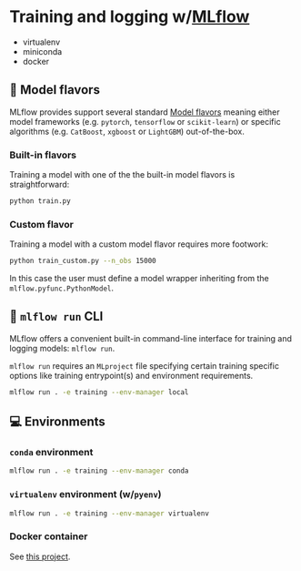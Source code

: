 # Training and logging w/[MLflow](https://mlflow.org/)

- virtualenv
- miniconda 
- docker

## :candy: Model flavors

MLflow provides support several standard [Model flavors](https://mlflow.org/docs/latest/models.html#built-in-model-flavors) meaning either model frameworks (e.g. `pytorch`, `tensorflow` or `scikit-learn`) or specific algorithms (e.g. `CatBoost`, `xgboost` or `LightGBM`) out-of-the-box. 

### Built-in flavors

Training a model with one of the the built-in model flavors is straightforward:

```bash
python train.py
```

### Custom flavor

Training a model with a custom model flavor requires more footwork:

```bash
python train_custom.py --n_obs 15000
```

In this case the user must define a model wrapper inheriting from the `mlflow.pyfunc.PythonModel`.

## :shell: `mlflow run` CLI

MLflow offers a convenient built-in command-line interface for training and logging models: `mlflow run`. 

`mlflow run` requires an `MLproject` file specifying certain training specific options like training entrypoint(s) and environment requirements.

```bash
mlflow run . -e training --env-manager local
```

## :computer: Environments

### `conda` environment

```bash
mlflow run . -e training --env-manager conda
```

### `virtualenv` environment (w/`pyenv`)

```bash
mlflow run . -e training --env-manager virtualenv
```

### Docker container

See [this project](https://github.com/smaakage85/mlflowdocker).










